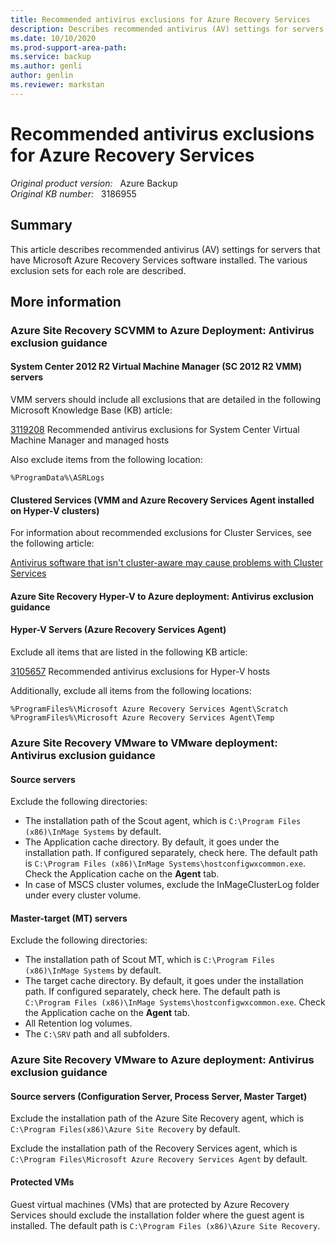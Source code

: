 ```yaml
---
title: Recommended antivirus exclusions for Azure Recovery Services
description: Describes recommended antivirus (AV) settings for servers that have Microsoft Azure Recovery Services software installed. The various exclusion sets for each role are described.
ms.date: 10/10/2020
ms.prod-support-area-path: 
ms.service: backup
ms.author: genli
author: genlin
ms.reviewer: markstan
---
```

# Recommended antivirus exclusions for Azure Recovery Services

_Original product version:_ &nbsp; Azure Backup  
_Original KB number:_ &nbsp; 3186955

## Summary

This article describes recommended antivirus (AV) settings for servers that have Microsoft Azure Recovery Services software installed. The various exclusion sets for each role are described.

## More information

### Azure Site Recovery SCVMM to Azure Deployment: Antivirus exclusion guidance

#### System Center 2012 R2 Virtual Machine Manager (SC 2012 R2 VMM) servers 

VMM servers should include all exclusions that are detailed in the following Microsoft Knowledge Base (KB) article:

[3119208](https://support.microsoft.com/help/3119208) Recommended antivirus exclusions for System Center Virtual Machine Manager and managed hosts

Also exclude items from the following location:

`%ProgramData%\ASRLogs`

#### Clustered Services (VMM and Azure Recovery Services Agent installed on Hyper-V clusters)

For information about recommended exclusions for Cluster Services, see the following article:

[Antivirus software that isn't cluster-aware may cause problems with Cluster Services](/troubleshoot/windows-server/high-availability/not-cluster-aware-antivirus-software-cause-issue)

#### Azure Site Recovery Hyper-V to Azure deployment: Antivirus exclusion guidance

#### Hyper-V Servers (Azure Recovery Services Agent) 

Exclude all items that are listed in the following KB article:

[3105657](https://support.microsoft.com/help/3105657) Recommended antivirus exclusions for Hyper-V hosts

Additionally, exclude all items from the following locations:

`%ProgramFiles%\Microsoft Azure Recovery Services Agent\Scratch`  
`%ProgramFiles%\Microsoft Azure Recovery Services Agent\Temp`

### Azure Site Recovery VMware to VMware deployment: Antivirus exclusion guidance

#### Source servers 

Exclude the following directories:

- The installation path of the Scout agent, which is `C:\Program Files (x86)\InMage Systems` by default.
- The Application cache directory. By default, it goes under the installation path. If configured separately, check here. The default path is `C:\Program Files (x86)\InMage Systems\hostconfigwxcommon.exe`. Check the Application cache on the **Agent** tab.
- In case of MSCS cluster volumes, exclude the InMageClusterLog folder under every cluster volume.

#### Master-target (MT) servers

Exclude the following directories:

- The installation path of Scout MT, which is `C:\Program Files (x86)\InMage Systems` by default.
- The target cache directory. By default, it goes under the installation path. If configured separately, check here. The default path is `C:\Program Files (x86)\InMage Systems\hostconfigwxcommon.exe`. Check the Application cache on the **Agent** tab.
- All Retention log volumes.
- The `C:\SRV` path and all subfolders.

### Azure Site Recovery VMware to Azure deployment: Antivirus exclusion guidance

#### Source servers (Configuration Server, Process Server, Master Target) 

Exclude the installation path of the Azure Site Recovery agent, which is `C:\Program Files(x86)\Azure Site Recovery` by default.

Exclude the installation path of the Recovery Services agent, which is `C:\Program Files\Microsoft Azure Recovery Services Agent` by default.

#### Protected VMs  

Guest virtual machines (VMs) that are protected by Azure Recovery Services should exclude the installation folder where the guest agent is installed. The default path is `C:\Program Files (x86)\Azure Site Recovery`.
